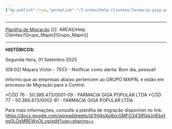 ```yaml
---
{"dg-publish":true,"permalink":"/2-areas/help-clientes/farmacia-giga-popular-76-77/","dgPassFrontmatter":true,"created":"2025-09-08T11:38:27.164-03:00","updated":"2025-09-12T14:17:57.083-03:00"}
---
```



_______
[Planilha de Migração](https://docs.google.com/spreadsheets/d/1Hl4sXp8xcGMFG34395IdJnlEbxfes0LOsMREWvOt_vg/edit?gid=1978312704#gid=1978312704)
[[2. AREAS/Help Clientes/!Grupo_Mapin\|!Grupo_Mapin]]
_____________


**HISTÓRICOS:**

Segunda-feira, 01 Setembro 2025
 
(09:02) Mayara Víctor - 7553 - Notificar como alerta: Bom dia, pessoal!

Informo que as empresas abaixo pertencem ao GRUPO MAPIN, e estão em processo de Migração para a Control.

*CÓD 76 - 50.389.473/0001-09 - FARMACIA GIGA POPULAR LTDA
*CÓD 77 - 50.389.473/0002-81 - FARMACIA GIGA POPULAR LTDA

Para mais informações, consulte a planilha de migração disponível no link: https://docs.google.com/spreadsheets/d/1Hl4sXp8xcGMFG34395IdJnlEbxfes0LOsMREWvOt_vg/edit?usp=sharing==
